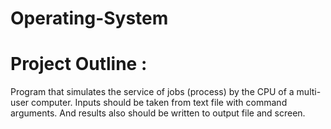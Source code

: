 # Operating-System

# Project Outline : 

Program that simulates the service of jobs (process) by the CPU of a multi-user computer. Inputs should be taken from text file with command arguments. And results also should be written to output file and screen.
